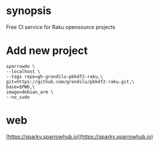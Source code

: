 # synopsis 

 Free CI service for Raku opensource projects

# Add new project

```
sparrowdo \
--localhost \
--tags repo=gh-grondilu-pbkdf2-raku,\
git=https://github.com/grondilu/pbkdf2-raku.git,\
base=$PWD,\
image=debian_arm \
--no_sudo
```

# web

[https://sparky.sparrowhub.io](https://sparky.sparrowhub.io)
